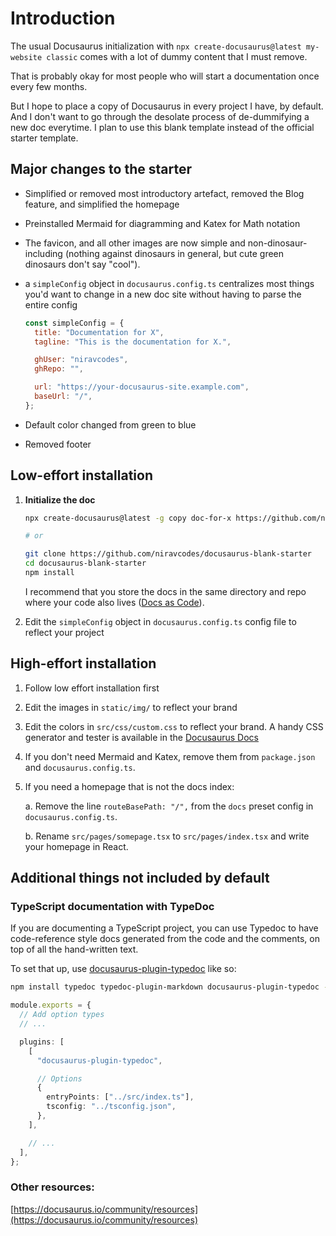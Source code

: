 # Introduction

The usual Docusaurus initialization with `npx create-docusaurus@latest my-website classic`
comes with a lot of dummy content that I must remove.

That is probably okay for most people who will start a documentation once every few months.

But I hope to place a copy of Docusaurus in every project I have, by default. And I don't want to go
through the desolate process of de-dummifying a new doc everytime. I plan to use this blank
template instead of the official starter template.

## Major changes to the starter

- Simplified or removed most introductory artefact, removed the Blog feature, and simplified the homepage
- Preinstalled Mermaid for diagramming and Katex for Math notation
- The favicon, and all other images are now simple and non-dinosaur-including (nothing against dinosaurs in general,
  but cute green dinosaurs don't say "cool").
- a `simpleConfig` object in `docusaurus.config.ts` centralizes most things you'd want to change in a
  new doc site without having to parse the entire config

  ```js
  const simpleConfig = {
    title: "Documentation for X",
    tagline: "This is the documentation for X.",

    ghUser: "niravcodes",
    ghRepo: "",

    url: "https://your-docusaurus-site.example.com",
    baseUrl: "/",
  };
  ```

- Default color changed from green to blue
- Removed footer

## Low-effort installation

1. **Initialize the doc**

   ```bash
   npx create-docusaurus@latest -g copy doc-for-x https://github.com/niravcodes/docusaurus-blank-starter

   # or

   git clone https://github.com/niravcodes/docusaurus-blank-starter
   cd docusaurus-blank-starter
   npm install
   ```

   I recommend that you store the docs in the same directory and repo where your code also lives ([Docs as Code]).

[Docs as Code]: https://www.writethedocs.org/guide/docs-as-code/

2. Edit the `simpleConfig` object in `docusaurus.config.ts` config file to reflect your project

## High-effort installation

1. Follow low effort installation first
2. Edit the images in `static/img/` to reflect your brand
3. Edit the colors in `src/css/custom.css` to reflect your brand. A handy CSS generator and tester is available
   in the [Docusaurus Docs](https://docusaurus.io/docs/styling-layout#styling-your-site-with-infima)
4. If you don't need Mermaid and Katex, remove them from `package.json` and `docusaurus.config.ts`.
5. If you need a homepage that is not the docs index:

   a. Remove the line `routeBasePath: "/",` from the `docs` preset config in `docusaurus.config.ts`.

   b. Rename `src/pages/somepage.tsx` to `src/pages/index.tsx` and write your homepage in React.

## Additional things not included by default

### TypeScript documentation with TypeDoc

If you are documenting a TypeScript project, you can use Typedoc to have code-reference style docs generated from
the code and the comments, on top of all the hand-written text.

To set that up, use [docusaurus-plugin-typedoc] like so:

```bash
npm install typedoc typedoc-plugin-markdown docusaurus-plugin-typedoc --save-dev
```

```typescript title="docusaurus.config.ts"
module.exports = {
  // Add option types
  // ...

  plugins: [
    [
      "docusaurus-plugin-typedoc",

      // Options
      {
        entryPoints: ["../src/index.ts"],
        tsconfig: "../tsconfig.json",
      },
    ],

    // ...
  ],
};
```

[docusaurus-plugin-typedoc]: https://typedoc-plugin-markdown.org/plugins/docusaurus

### Other resources:

[https://docusaurus.io/community/resources](https://docusaurus.io/community/resources)